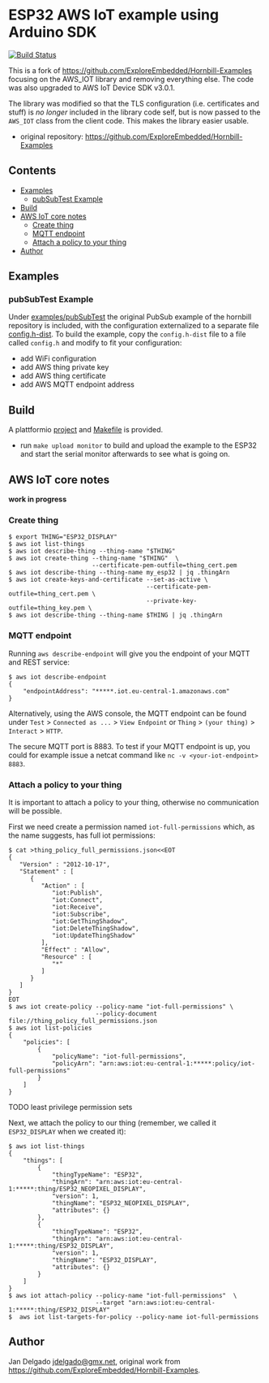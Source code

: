 # ESP32 AWS IoT example using Arduino SDK

[![Build Status](https://travis-ci.org/jandelgado/esp32-aws-iot.svg?branch=master)](https://travis-ci.org/jandelgado/esp32-aws-iot)


This is a fork of https://github.com/ExploreEmbedded/Hornbill-Examples
focusing on the AWS_IOT library and removing everything else. The code was
also upgraded to AWS IoT Device SDK v3.0.1. 

The library was modified so that the TLS configuration (i.e. certificates and
stuff) is _no longer_ included in the library code self, but is now passed to
the `AWS_IOT` class from the client code. This makes the library easier usable.

* original repository:  https://github.com/ExploreEmbedded/Hornbill-Examples

## Contents


<!-- vim-markdown-toc GFM -->

* [Examples](#examples)
    * [pubSubTest Example](#pubsubtest-example)
* [Build](#build)
* [AWS IoT core notes](#aws-iot-core-notes)
    * [Create thing](#create-thing)
    * [MQTT endpoint](#mqtt-endpoint)
    * [Attach a policy to your thing](#attach-a-policy-to-your-thing)
* [Author](#author)

<!-- vim-markdown-toc -->

## Examples

### pubSubTest Example

Under [examples/pubSubTest](examples/pubSubTest) the original PubSub example of
the hornbill repository is included, with the configuration externalized to a
separate file [config.h-dist](examples/pubSubTest/config.h-dist). To build the
example, copy the `config.h-dist` file to a file called `config.h` and modify
to fit your configuration:

* add WiFi configuration
* add AWS thing private key
* add AWS thing certificate 
* add AWS MQTT endpoint address

## Build

A plattformio [project](platformio.ini) and [Makefile](Makefile) is provided.

* run `make upload monitor` to build and upload the example to the ESP32 and
  start the serial monitor afterwards to see what is going on.

## AWS IoT core notes

**work in progress**

### Create thing

```shell
$ export THING="ESP32_DISPLAY"
$ aws iot list-things    
$ aws iot describe-thing --thing-name "$THING"
$ aws iot create-thing --thing-name "$THING"  \
                       --certificate-pem-outfile=thing_cert.pem
$ aws iot describe-thing --thing-name my_esp32 | jq .thingArn
$ aws iot create-keys-and-certificate --set-as-active \
                                      --certificate-pem-outfile=thing_cert.pem \
                                      --private-key-outfile=thing_key.pem \
$ aws iot describe-thing --thing-name $THING | jq .thingArn
```

### MQTT endpoint

Running `aws describe-endpoint` will give you the endpoint of your MQTT and
REST service:

```shell
$ aws iot describe-endpoint
{
    "endpointAddress": "*****.iot.eu-central-1.amazonaws.com"
}
```

Alternatively, using the AWS console, the MQTT endpoint can be found under
`Test` > `Connected as ...` > `View Endpoint` or `Thing` > `(your thing)` >
`Interact` > `HTTP`. 

The secure MQTT port is 8883. To test if your MQTT endpoint is up, you could
for example issue a netcat command like `nc -v <your-iot-endpoint> 8883`.

### Attach a policy to your thing

It is important to attach a policy to your thing, otherwise no communication
will be possible.

First we need create a permission named `iot-full-permissions` which, as 
the name suggests, has full iot permissions:

```shell
$ cat >thing_policy_full_permissions.json<<EOT
{
   "Version" : "2012-10-17",
   "Statement" : [
      {
         "Action" : [
            "iot:Publish",
            "iot:Connect",
            "iot:Receive",
            "iot:Subscribe",
            "iot:GetThingShadow",
            "iot:DeleteThingShadow",
            "iot:UpdateThingShadow"
         ],
         "Effect" : "Allow",
         "Resource" : [
            "*"
         ]
      }
   ]
}
EOT
$ aws iot create-policy --policy-name "iot-full-permissions" \
                        --policy-document file://thing_policy_full_permissions.json
$ aws iot list-policies
{
    "policies": [
        {
            "policyName": "iot-full-permissions", 
            "policyArn": "arn:aws:iot:eu-central-1:*****:policy/iot-full-permissions"
        }
    ]
}

```
TODO least privilege permission sets 

Next, we attach the policy to our thing (remember, we called it `ESP32_DISPLAY`
when we created it):

```shell
$ aws iot list-things
{
    "things": [
        {
            "thingTypeName": "ESP32",
            "thingArn": "arn:aws:iot:eu-central-1:*****:thing/ESP32_NEOPIXEL_DISPLAY",
            "version": 1,
            "thingName": "ESP32_NEOPIXEL_DISPLAY",
            "attributes": {}
        },
        {
            "thingTypeName": "ESP32",
            "thingArn": "arn:aws:iot:eu-central-1:*****:thing/ESP32_DISPLAY",
            "version": 1,
            "thingName": "ESP32_DISPLAY",
            "attributes": {}
        }
    ]
}
$ aws iot attach-policy --policy-name "iot-full-permissions"  \
                        --target "arn:aws:iot:eu-central-1:*****:thing/ESP32_DISPLAY"
$  aws iot list-targets-for-policy --policy-name iot-full-permissions
```

## Author

Jan Delgado <jdelgado@gmx.net>, original work from https://github.com/ExploreEmbedded/Hornbill-Examples.

